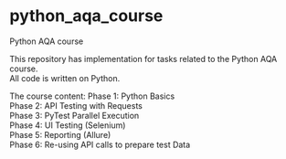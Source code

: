 # python_aqa_course
Python AQA course

This repository has implementation for tasks related to the Python AQA course.  
All code is written on Python.

The course content:
Phase 1: Python Basics  
Phase 2: API Testing with Requests  
Phase 3: PyTest Parallel Execution  
Phase 4: UI Testing (Selenium)  
Phase 5: Reporting (Allure)  
Phase 6: Re-using API calls to prepare test Data  

